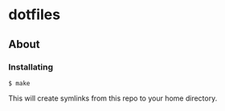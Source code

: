# dotfiles

## About

### Installating

```console
$ make
```
This will create symlinks from this repo to your home directory.

##